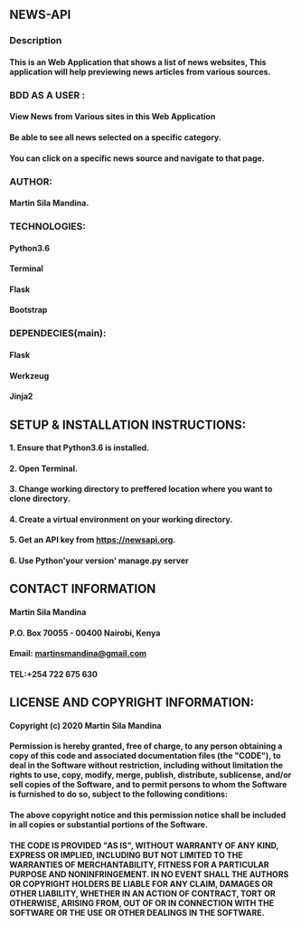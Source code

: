 ## NEWS-API
### Description
#### This is an Web Application that shows a list of news websites, This application will help previewing news articles from various sources.
### BDD AS A USER :
#### View News from Various sites in this Web Application
#### Be able to see all news selected on a specific category.
#### You can click on a specific news source and navigate to that page.
### AUTHOR:
#### Martin Sila Mandina.
### TECHNOLOGIES:
#### Python3.6
#### Terminal
#### Flask
#### Bootstrap
### DEPENDECIES(main):
#### Flask
#### Werkzeug
#### Jinja2
## SETUP & INSTALLATION INSTRUCTIONS:
#### 1. Ensure that Python3.6 is installed.
#### 2. Open Terminal.
#### 3. Change working directory to preffered location where you want to clone directory.
#### 4. Create a virtual environment on your working directory.
#### 5. Get an API key from https://newsapi.org.
#### 6. Use Python'your version' manage.py server
## CONTACT INFORMATION
#### Martin Sila Mandina
#### P.O. Box 70055 - 00400 Nairobi, Kenya
#### Email: martinsmandina@gmail.com
#### TEL:+254 722 675 630
## LICENSE AND COPYRIGHT INFORMATION:
#### Copyright (c) 2020 Martin Sila Mandina

#### Permission is hereby granted, free of charge, to any person obtaining a copy of this code and associated documentation files (the "CODE"), to deal in the Software without restriction, including without limitation the rights to use, copy, modify, merge, publish, distribute, sublicense, and/or sell copies of the Software, and to permit persons to whom the Software is furnished to do so, subject to the following conditions:

#### The above copyright notice and this permission notice shall be included in all copies or substantial portions of the Software.

#### THE CODE IS PROVIDED "AS IS", WITHOUT WARRANTY OF ANY KIND, EXPRESS OR IMPLIED, INCLUDING BUT NOT LIMITED TO THE WARRANTIES OF MERCHANTABILITY, FITNESS FOR A PARTICULAR PURPOSE AND NONINFRINGEMENT. IN NO EVENT SHALL THE AUTHORS OR COPYRIGHT HOLDERS BE LIABLE FOR ANY CLAIM, DAMAGES OR OTHER LIABILITY, WHETHER IN AN ACTION OF CONTRACT, TORT OR OTHERWISE, ARISING FROM, OUT OF OR IN CONNECTION WITH THE SOFTWARE OR THE USE OR OTHER DEALINGS IN THE SOFTWARE.